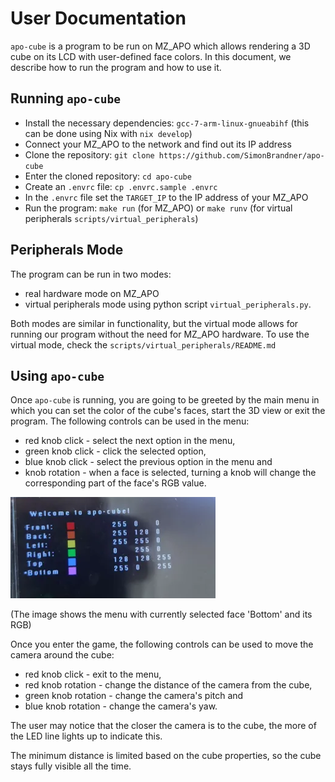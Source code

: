# User Documentation

`apo-cube` is a program to be run on MZ_APO which allows rendering a 3D cube on
its LCD with user-defined face colors. In this document, we describe how to run
the program and how to use it.

## Running `apo-cube`

- Install the necessary dependencies: `gcc-7-arm-linux-gnueabihf` (this can be
  done using Nix with `nix develop`)
- Connect your MZ_APO to the network and find out its IP address
- Clone the repository: `git clone https://github.com/SimonBrandner/apo-cube`
- Enter the cloned repository: `cd apo-cube`
- Create an `.envrc` file: `cp .envrc.sample .envrc`
- In the `.envrc` file set the `TARGET_IP` to the IP address of your MZ_APO
- Run the program: `make run` (for MZ_APO) or `make runv` (for virtual
  peripherals `scripts/virtual_peripherals`)

## Peripherals Mode

The program can be run in two modes:

- real hardware mode on MZ_APO
- virtual peripherals mode using python script `virtual_peripherals.py`.

Both modes are similar in functionality, but the virtual mode allows for
running our program without the need for MZ_APO hardware. To use the virtual
mode, check the `scripts/virtual_peripherals/README.md`

## Using `apo-cube`

Once `apo-cube` is running, you are going to be greeted by the main menu in
which you can set the color of the cube's faces, start the 3D view or exit the
program. The following controls can be used in the menu:

- red knob click - select the next option in the menu,
- green knob click - click the selected option,
- blue knob click - select the previous option in the menu and
- knob rotation - when a face is selected, turning a knob will change the
  corresponding part of the face's RGB value.

![image](screen.png)

(The image shows the menu with currently selected face 'Bottom' and its RGB)

Once you enter the game, the following controls can be used to move the camera
around the cube:

- red knob click - exit to the menu,
- red knob rotation - change the distance of the camera from the cube,
- green knob rotation - change the camera's pitch and
- blue knob rotation - change the camera's yaw.

The user may notice that the closer the camera is to the cube, the more of the
LED line lights up to indicate this.

The minimum distance is limited based on the cube properties, so the cube stays
fully visible all the time.

